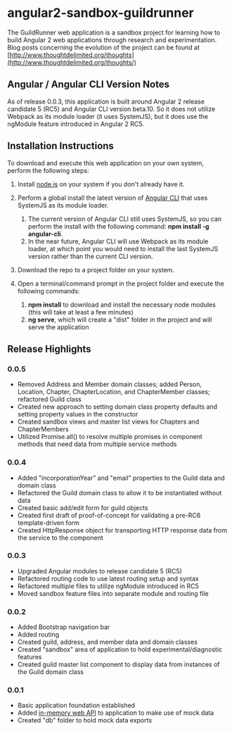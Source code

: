 # angular2-sandbox-guildrunner
The GuildRunner web application is a sandbox project for learning how to build Angular 2 web applications through
research and experimentation.  Blog posts concerning the evolution of the project can be found at 
[http://www.thoughtdelimited.org/thoughts](http://www.thoughtdelimited.org/thoughts/) 

## Angular / Angular CLI Version Notes

As of release 0.0.3, this application is built around Angular 2 release candidate 5 (RC5) and Angular CLI version beta.10.  So it does not 
utilize Webpack as its module loader (it uses SystemJS), but it does use the ngModule feature introduced in Angular 2 RC5.

## Installation Instructions

To download and execute this web application on your own system, perform the following steps:

1. Install [node.js](https://nodejs.org/en/) on your system if you don't already have it.

2. Perform a global install the latest version of [Angular CLI](https://cli.angular.io/) that uses SystemJS as its module loader.
   1. The current version of Angular CLI still uses SystemJS, so you can perform the install with the following
command: **npm install -g angular-cli**.
   2. In the near future, Angular CLI will use Webpack as its module loader, at which point you would need to
   install the last SystemJS version rather than the current CLI version.
   
3. Download the repo to a project folder on your system.

4. Open a terminal/command prompt in the project folder and execute the following commands:  
   1. **npm install** to download and install the necessary node modules (this will take at least a few minutes)
   2. **ng serve**, which will create a "dist" folder in the project and will serve the application 


## Release Highlights

### 0.0.5

* Removed Address and Member domain classes; added Person, Location, Chapter, ChapterLocation, and ChapterMember classes; refactored Guild class
* Created new approach to setting domain class property defaults and setting property values in the constructor
* Created sandbox views and master list views for Chapters and ChapterMembers
* Utilized Promise.all() to resolve multiple promises in component methods that need data from multiple service methods

### 0.0.4

* Added "incorporationYear" and "email" properties to the Guild data and domain class
* Refactored the Guild domain class to allow it to be instantiated without data
* Created basic add/edit form for guild objects
* Created first draft of proof-of-concept for validating a pre-RC6 template-driven form
* Created HttpResponse object for transporting HTTP response data from the service to the component

### 0.0.3

* Upgraded Angular modules to release candidate 5 (RC5)
* Refactored routing code to use latest routing setup and syntax
* Refactored multiple files to utilize ngModule introduced in RC5
* Moved sandbox feature files into separate module and routing file

### 0.0.2

* Added Bootstrap navigation bar
* Added routing
* Created guild, address, and member data and domain classes
* Created "sandbox" area of application to hold experimental/diagnostic features
* Created guild master list component to display data from instances of the Guild domain class

### 0.0.1

* Basic application foundation established
* Added [in-memory web API](https://angular.io/docs/ts/latest/guide/server-communication.html#!#in-mem-web-api) to application to make use of mock data
* Created "db" folder to hold mock data exports


